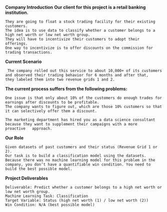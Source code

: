 **Company Introduction**
  **Our client for this project is a retail banking institution.**

    They are going to float a stock trading facility for their existing customers.
    The idea is to use data to classify whether a customer belongs to a high net worth or low net worth group.
    They will have to incentivize their customers to adopt their offerings.
    One way to incentivize is to offer discounts on the commission for trading transactions.

**Current Scenario**

     The company rolled out this service to about 10,000+ of its customers and observed their trading behavior for 6 months and after that,      they labeled them into two revenue grids 1 and 2.

**The current process suffers from the following problems:**

    One issue is that only about 10% of the customers do enough trades for earnings after discounts to be profitable.
    The company wants to figure out, which are those 10% customers so that it can selectively offer them a discount.
 
    The marketing department has hired you as a data science consultant because they want to supplement their campaigns with a more        
    proactive   approach.

**Our Role**

    Given datasets of past customers and their status (Revenue Grid 1 or 2).
    Our task is to build a classification model using the datasets.
    Because there was no machine learning model for this problem in the company, you don’t have a quantifiable win condition. You need to
    build the best possible model.

**Project Deliverables**

    Deliverable: Predict whether a customer belongs to a high net worth or low net worth group.
    Machine Learning Task: Classification
    Target Variable: Status (high net worth (1) / low net worth (2))
    Win Condition: N/A (best possible model)
